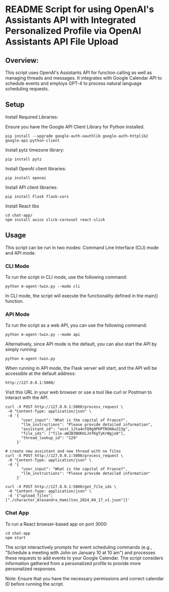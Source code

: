 # README Script for using OpenAI's Assistants API with Integrated Personalized Profile via OpenAI Assistants API File Upload

## Overview:
This script uses OpenAI's Assistants API for function calling as well as managing threads and messages. It integrates with Google Calendar API to schedule events and employs GPT-4 to process natural language scheduling requests.

## Setup

Install Required Libraries:

Ensure you have the Google API Client Library for Python installed.

    pip install --upgrade google-auth-oauthlib google-auth-httplib2 google-api-python-client

Install pytz timezone library:
    
    pip install pytz

Install OpenAI client libraries:

    pip install openai

Install API client libraries:

    pip install Flask flask-cors

Install React libs 

    cd chat-app/
    npm install axios slick-carousel react-slick




## Usage
This script can be run in two modes: Command Line Interface (CLI) mode and API mode.

### CLI Mode
To run the script in CLI mode, use the following command:

    python m-agent-twin.py --mode cli


In CLI mode, the script will execute the functionality defined in the main() function.

### API Mode
To run the script as a web API, you can use the following command:

    python m-agent-twin.py --mode api

Alternatively, since API mode is the default, you can also start the API by simply running:

    python m-agent-twin.py

When running in API mode, the Flask server will start, and the API will be accessible at the default address:

    http://127.0.0.1:5000/

Visit this URL in your web browser or use a tool like curl or Postman to interact with the API.

    curl -X POST http://127.0.0.1:5000/process_request \
     -H "Content-Type: application/json" \
     -d '{
           "user_input": "What is the capital of France?",
           "llm_instructions": "Please provide detailed information",
           "assistant_id": "asst_1Jta4nfQ9g9PHPTNSHAu213g",
           "file_ids": ["file-aWJB3NOKHiJnfKgTyKrWgjo8"],
           "thread_lookup_id": "129"
         }'

    # create new assistant and new thread with no files
    curl -X POST http://127.0.0.1:5000/process_request \
     -H "Content-Type: application/json" \
     -d '{
           "user_input": "What is the capital of France?",
           "llm_instructions": "Please provide detailed information"
         }'

    curl -X POST http://127.0.0.1:5000/get_file_ids \
     -H "Content-Type: application/json" \
     -d '{"upload_files": ["./character_Alexandra_Hamilton_2024_04_17_v1.json"]}'

### Chat App

To run a React browser-based app on port 3000:

    cd chat-app
    npm start



The script interactively prompts for event scheduling commands (e.g., "Schedule a meeting with John on January 10 at 10 am") and processes these requests to add events to your Google Calendar.  The script considers information gathered from a personalized profile to provide more personalized responses.

Note: Ensure that you have the necessary permissions and correct calendar ID before running the script.
